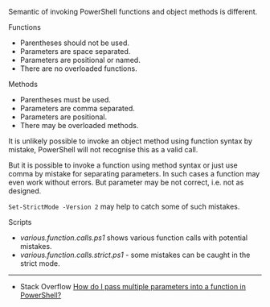 
Semantic of invoking PowerShell functions and object methods is different.

Functions

- Parentheses should not be used.
- Parameters are space separated.
- Parameters are positional or named.
- There are no overloaded functions.

Methods

- Parentheses must be used.
- Parameters are comma separated.
- Parameters are positional.
- There may be overloaded methods.

It is unlikely possible to invoke an object method using function syntax by
mistake, PowerShell will not recognise this as a valid call.

But it is possible to invoke a function using method syntax or just use comma
by mistake for separating parameters. In such cases a function may even work
without errors. But parameter may be not correct, i.e. not as designed.

`Set-StrictMode -Version 2` may help to catch some of such mistakes.

Scripts

- *various.function.calls.ps1* shows various function calls with potential mistakes.
- *various.function.calls.strict.ps1* - some mistakes can be caught in the strict mode.

---

- Stack Overflow [How do I pass multiple parameters into a function in PowerShell?](http://stackoverflow.com/q/4988226/323582)
